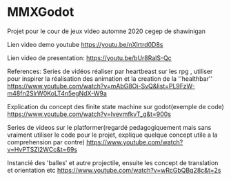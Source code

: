 # MMXGodot

Projet pour le cour de jeux video automne 2020 cegep de shawinigan

Lien video demo youtube
https://youtu.be/nXlrtrd0D8s

Lien video de presentation:
https://youtu.be/bUr8RalS-Qc

References:
Series de vidéos réaliser par heartbeast sur les rpg , utiliser pour inspirer la réalisation des animation et la creation de la ''healthbar''
https://www.youtube.com/watch?v=mAbG8Oi-SvQ&list=PL9FzW-m48fn2SlrW0KoLT4n5egNdX-W9a

Explication du concept des finite state machine sur godot(exemple de code) 
https://www.youtube.com/watch?v=IvevmfkvT_g&t=900s

Series de videos sur le platformer(regardé pedagogiquement mais sans vraiment utiliser le code pour le projet, explique quelque concept utile a la comprehension par contre)
https://www.youtube.com/watch?v=HvPTSZl2WCc&t=69s

Instancié des 'balles' et autre projectile, ensuite les concept de translation et orientation etc
https://www.youtube.com/watch?v=wRcGbQBq28c&t=2s
